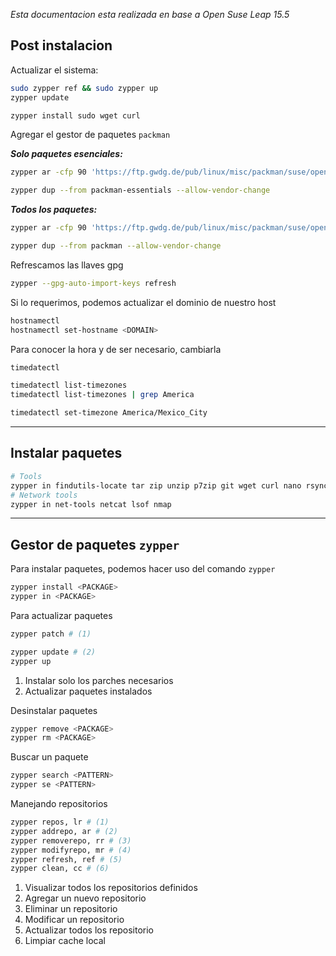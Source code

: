 _Esta documentacion esta realizada en base a Open Suse Leap 15.5_

## Post instalacion

Actualizar el sistema:

```sh
sudo zypper ref && sudo zypper up
zypper update

zypper install sudo wget curl
```

Agregar el gestor de paquetes `packman`

_**Solo paquetes esenciales:**_

```sh
zypper ar -cfp 90 'https://ftp.gwdg.de/pub/linux/misc/packman/suse/openSUSE_Leap_$releasever/Essentials' packman-essentials

zypper dup --from packman-essentials --allow-vendor-change
```

_**Todos los paquetes:**_

```sh
zypper ar -cfp 90 'https://ftp.gwdg.de/pub/linux/misc/packman/suse/openSUSE_Leap_$releasever/' packman

zypper dup --from packman --allow-vendor-change
```

Refrescamos las llaves gpg

```sh
zypper --gpg-auto-import-keys refresh
```

Si lo requerimos, podemos actualizar el dominio de nuestro host

```sh
hostnamectl
hostnamectl set-hostname <DOMAIN>
```

Para conocer la hora y de ser necesario, cambiarla

```sh
timedatectl

timedatectl list-timezones
timedatectl list-timezones | grep America

timedatectl set-timezone America/Mexico_City
```


---
## Instalar paquetes

```sh
# Tools
zypper in findutils-locate tar zip unzip p7zip git wget curl nano rsync neofetch tmux
# Network tools
zypper in net-tools netcat lsof nmap
```


---
## Gestor de paquetes `zypper`

Para instalar paquetes, podemos hacer uso del comando `zypper`

```sh
zypper install <PACKAGE>
zypper in <PACKAGE>
```

Para actualizar paquetes

```sh
zypper patch # (1)

zypper update # (2)
zypper up
```

1.  Instalar solo los parches necesarios
2.  Actualizar paquetes instalados


Desinstalar paquetes

```sh
zypper remove <PACKAGE>
zypper rm <PACKAGE>
```

Buscar un paquete

```sh
zypper search <PATTERN>
zypper se <PATTERN>
```

Manejando repositorios

```sh
zypper repos, lr # (1)
zypper addrepo, ar # (2)
zypper removerepo, rr # (3)
zypper modifyrepo, mr # (4)
zypper refresh, ref # (5)
zypper clean, cc # (6)
```

1.  Visualizar todos los repositorios definidos
2.  Agregar un nuevo repositorio
3.  Eliminar un repositorio
4.  Modificar un repositorio
5.  Actualizar todos los repositorio
6.  Limpiar cache local



